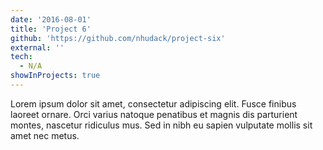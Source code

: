 ```yaml
---
date: '2016-08-01'
title: 'Project 6'
github: 'https://github.com/nhudack/project-six'
external: ''
tech:
  - N/A
showInProjects: true
---
```


Lorem ipsum dolor sit amet, consectetur adipiscing elit. Fusce finibus laoreet ornare. Orci varius natoque penatibus et magnis dis parturient montes, nascetur ridiculus mus. Sed in nibh eu sapien vulputate mollis sit amet nec metus.
